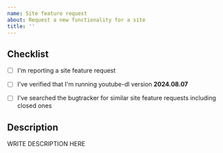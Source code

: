 ```yaml
---
name: Site feature request
about: Request a new functionality for a site
title: ''
---
```


<!--

######################################################################
  WARNING!
  IGNORING THE FOLLOWING TEMPLATE WILL RESULT IN ISSUE CLOSED AS INCOMPLETE
######################################################################

-->


## Checklist

<!--
Carefully read and work through this check list in order to prevent the most common mistakes and misuse of youtube-dl:
- First of, make sure you are using the latest version of youtube-dl. Run `youtube-dl --version` and ensure your version is 2024.08.07. If it's not, see https://yt-dl.org/update on how to update. Issues with outdated version will be REJECTED.
- Search the bugtracker for similar site feature requests: http://yt-dl.org/search-issues. DO NOT post duplicates.
- Finally, put x into all relevant boxes (like this [x])
-->

- [ ] I'm reporting a site feature request
- [ ] I've verified that I'm running youtube-dl version **2024.08.07**
- [ ] I've searched the bugtracker for similar site feature requests including closed ones


## Description

<!--
Provide an explanation of your site feature request in an arbitrary form. Please make sure the description is worded well enough to be understood, see https://github.com/ytdl-org/youtube-dl#is-the-description-of-the-issue-itself-sufficient. Provide any additional information, suggested solution and as much context and examples as possible.
-->

WRITE DESCRIPTION HERE
